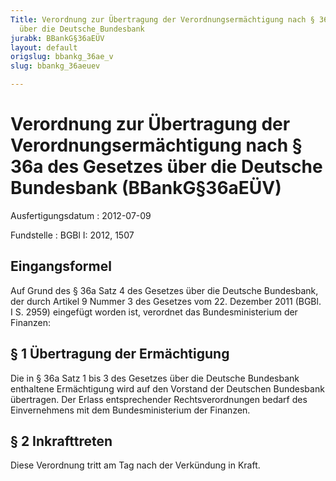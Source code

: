 ```yaml
---
Title: Verordnung zur Übertragung der Verordnungsermächtigung nach § 36a des Gesetzes
  über die Deutsche Bundesbank
jurabk: BBankG§36aEÜV
layout: default
origslug: bbankg_36ae_v
slug: bbankg_36aeuev

---
```


# Verordnung zur Übertragung der Verordnungsermächtigung nach § 36a des Gesetzes über die Deutsche Bundesbank (BBankG§36aEÜV)

Ausfertigungsdatum
:   2012-07-09

Fundstelle
:   BGBl I: 2012, 1507


## Eingangsformel

Auf Grund des § 36a Satz 4 des Gesetzes über die Deutsche Bundesbank,
der durch Artikel 9 Nummer 3 des Gesetzes vom 22. Dezember 2011 (BGBl.
I S. 2959) eingefügt worden ist, verordnet das Bundesministerium der
Finanzen:


## § 1 Übertragung der Ermächtigung

Die in § 36a Satz 1 bis 3 des Gesetzes über die Deutsche Bundesbank
enthaltene Ermächtigung wird auf den Vorstand der Deutschen Bundesbank
übertragen. Der Erlass entsprechender Rechtsverordnungen bedarf des
Einvernehmens mit dem Bundesministerium der Finanzen.


## § 2 Inkrafttreten

Diese Verordnung tritt am Tag nach der Verkündung in Kraft.

